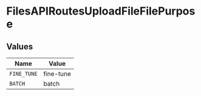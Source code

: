 # FilesAPIRoutesUploadFileFilePurpose


## Values

| Name        | Value       |
| ----------- | ----------- |
| `FINE_TUNE` | fine-tune   |
| `BATCH`     | batch       |